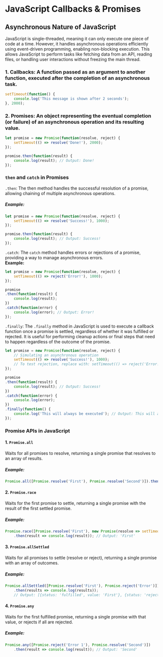 # JavaScript Callbacks & Promises

## Asynchronous Nature of JavaScript
JavaScript is single-threaded, meaning it can only execute one piece of code at a time. However, it handles asynchronous operations efficiently using event-driven programming, enabling non-blocking execution. This allows JavaScript to perform tasks like fetching data from an API, reading files, or handling user interactions without freezing the main thread.

### 1. **Callbacks**: A function passed as an argument to another function, executed after the completion of an asynchronous task.
```js
setTimeout(function() {
    console.log('This message is shown after 2 seconds');
}, 2000);
```

### 2. **Promises**: An object representing the eventual completion (or failure) of an asynchronous operation and its resulting value.
```js
let promise = new Promise(function(resolve, reject) {
    setTimeout(() => resolve('Done!'), 2000);
});

promise.then(function(result) {
    console.log(result); // Output: Done!
});
```

### `then` and `catch` in Promises
`.then`: The then method handles the successful resolution of a promise, allowing chaining of multiple asynchronous operations.<br>
##### **Example:**
```js
let promise = new Promise(function(resolve, reject) {
    setTimeout(() => resolve('Success!'), 1000);
});

promise.then(function(result) {
    console.log(result); // Output: Success!
});
```

`.catch`: The `catch` method handles errors or rejections of a promise, providing a way to manage asynchronous errors.<br>
**Example:**
```js
let promise = new Promise(function(resolve, reject) {
    setTimeout(() => reject('Error!'), 1000);
});

promise
.then(function(result) {
    console.log(result);
})
.catch(function(error) {
    console.log(error); // Output: Error!
});
```

`.finally`: The `.finally` method in JavaScript is used to execute a callback function once a promise is settled, regardless of whether it was fulfilled or rejected. It is useful for performing cleanup actions or final steps that need to happen regardless of the outcome of the promise.
```js
let promise = new Promise(function(resolve, reject) {
    // Simulating an asynchronous operation
    setTimeout(() => resolve('Success!'), 1000);
    // To test rejection, replace with: setTimeout(() => reject('Error!'), 1000);
});

promise
.then(function(result) {
    console.log(result); // Output: Success!
})
.catch(function(error) {
    console.log(error);
})
.finally(function() {
    console.log('This will always be executed'); // Output: This will always be executed
});
```

### Promise APIs in JavaScript
#### 1. `Promise.all`
Waits for all promises to resolve, returning a single promise that resolves to an array of results.<br>
##### **Example:**
```js
Promise.all([Promise.resolve('First'), Promise.resolve('Second')]).then(results => console.log(results)); // Output: ['First', 'Second']
```

#### 2. `Promise.race`
Waits for the first promise to settle, returning a single promise with the result of the first settled promise.<br>
##### **Example:**
```js
Promise.race([Promise.resolve('First'), new Promise(resolve => setTimeout(resolve, 500, 'Second'))])
    .then(result => console.log(result)); // Output: 'First'
```

#### 3. `Promise.allSettled`
Waits for all promises to settle (resolve or reject), returning a single promise with an array of outcomes.<br>
##### **Example:**
```js
Promise.allSettled([Promise.resolve('First'), Promise.reject('Error')])
    .then(results => console.log(results)); 
    // Output: [{status: 'fulfilled', value: 'First'}, {status: 'rejected', reason: 'Error'}]
```
#### 4. `Promise.any`
Waits for the first fulfilled promise, returning a single promise with that value, or rejects if all are rejected.<br>
##### **Example:**
```js
Promise.any([Promise.reject('Error 1'), Promise.resolve('Second')])
    .then(result => console.log(result)); // Output: 'Second'
```



